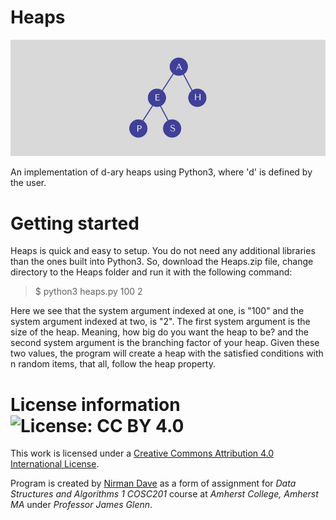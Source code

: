 # Heaps

![alt tag](https://raw.githubusercontent.com/nddave/Heaps/master/Heaps.png)

An implementation of d-ary heaps using Python3, where 'd' is defined by the user.

# Getting started

Heaps is quick and easy to setup. You do not need any additional libraries than the ones built into Python3. So, download the Heaps.zip file, change directory to the Heaps folder and run it with the following command:

> $ python3 heaps.py 100 2

Here we see that the system argument indexed at one, is "100" and the system argument indexed at two, is "2". The first system argument is the size of the heap. Meaning, how big do you want the heap to be? and the second system argument is the branching factor of your heap. Given these two values, the program will create a heap with the satisfied conditions with n random items, that all, follow the heap property.

# License information ![License: CC BY 4.0](https://img.shields.io/badge/License-CC%20BY%204.0-lightgrey.svg)

This work is licensed under a [Creative Commons Attribution 4.0 International License](https://creativecommons.org/licenses/by/4.0/). 

Program is created by [Nirman Dave](http://www.nirmandave.com) as a form of assignment for *Data Structures and Algorithms 1 COSC201* course at *Amherst College, Amherst MA* under *Professor James Glenn*.
